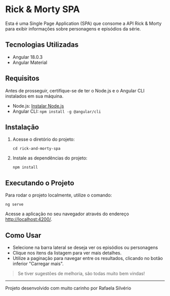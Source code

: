 
# Rick & Morty SPA

Esta é uma Single Page Application (SPA) que consome a API Rick & Morty para exibir informações sobre personagens e episódios da série.

## Tecnologias Utilizadas

- Angular 18.0.3
- Angular Material

## Requisitos

Antes de prosseguir, certifique-se de ter o Node.js e o Angular CLI instalados em sua máquina.

- Node.js: [Instalar Node.js](https://nodejs.org/)
- Angular CLI: `npm install -g @angular/cli`

## Instalação

1. Acesse o diretório do projeto:

   ```
   cd rick-and-morty-spa
   ```

2. Instale as dependências do projeto:

   ```
   npm install
   ```

## Executando o Projeto

Para rodar o projeto localmente, utilize o comando:

```
ng serve
```

Acesse a aplicação no seu navegador através do endereço [http://localhost:4200/](http://localhost:4200/).

## Como Usar

- Selecione na barra lateral se deseja ver os episódios ou personagens
- Clique nos itens da listagem para ver mais detalhes.
- Utilize a paginação para navegar entre os resultados, clicando no botão inferior "Carregar mais".

>Se tiver sugestões de melhoria, são todas muito bem vindas!

----

Projeto desenvolvido com muito carinho por Rafaela Silvério